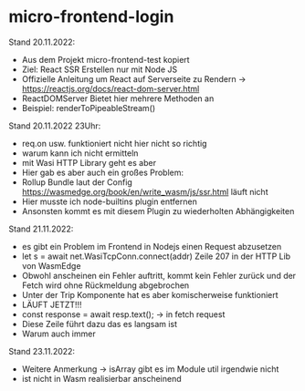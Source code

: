 # micro-frontend-login

Stand 20.11.2022:
- Aus dem Projekt micro-frontend-test kopiert
- Ziel: React SSR Erstellen nur mit Node JS
- Offizielle Anleitung um React auf Serverseite zu Rendern -> https://reactjs.org/docs/react-dom-server.html
- ReactDOMServer Bietet hier mehrere Methoden an
- Beispiel: renderToPipeableStream()

Stand 20.11.2022 23Uhr:
- req.on usw. funktioniert nicht hier nicht so richtig
- warum kann ich nicht ermitteln
- mit Wasi HTTP Library geht es aber
- Hier gab es aber auch ein großes Problem:
- Rollup Bundle laut der Config https://wasmedge.org/book/en/write_wasm/js/ssr.html läuft nicht
- Hier musste ich node-builtins plugin entfernen
- Ansonsten kommt es mit diesem Plugin zu wiederholten Abhängigkeiten 

Stand 21.11.2022:
- es gibt ein Problem im Frontend in Nodejs einen Request abzusetzen
- let s = await net.WasiTcpConn.connect(addr) Zeile 207 in der HTTP Lib von WasmEdge
- Obwohl anscheinen ein Fehler auftritt, kommt kein Fehler zurück und der Fetch wird ohne Rückmeldung abgebrochen
- Unter der Trip Komponente hat es aber komischerweise funktioniert
- LÄUFT JETZT!!!
- const response = await resp.text(); -> in fetch request
- Diese Zeile führt dazu das es langsam ist
- Warum auch immer

Stand 23.11.2022:
- Weitere Anmerkung -> isArray gibt es im Module util irgendwie nicht 
- ist nicht in Wasm realisierbar anscheinend